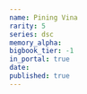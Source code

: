 ```yaml
---
name: Pining Vina
rarity: 5
series: dsc
memory_alpha:
bigbook_tier: -1
in_portal: true
date:
published: true
---
```



